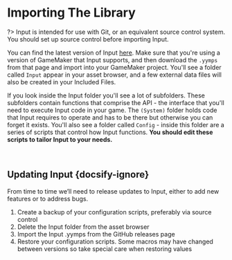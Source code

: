 # Importing The Library

?> Input is intended for use with Git, or an equivalent source control system. You should set up source control before importing Input.

You can find the latest version of Input [here](https://github.com/offalynne/Input/releases). Make sure that you're using a version of GameMaker that Input supports, and then download the `.yymps` from that page and import into your GameMaker project. You'll see a folder called `Input` appear in your asset browser, and a few external data files will also be created in your Included Files.

If you look inside the Input folder you'll see a lot of subfolders. These subfolders contain functions that comprise the API - the interface that you'll need to execute Input code in your game. The `(System)` folder holds code that Input requires to operate and has to be there but otherwise you can forget it exists. You'll also see a folder called `Config` - inside this folder are a series of scripts that control how Input functions. **You should edit these scripts to tailor Input to your needs.**

&nbsp;

## Updating Input {docsify-ignore}

From time to time we’ll need to release updates to Input, either to add new features or to address bugs.

1. Create a backup of your configuration scripts, preferably via source control
2. Delete the Input folder from the asset browser
3. Import the Input .yymps from the GitHub releases page
4. Restore your configuration scripts. Some macros may have changed between versions so take special care when restoring values
